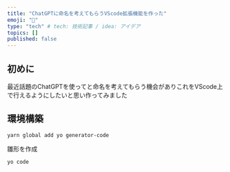 ```yaml
---
title: "ChatGPTに命名を考えてもらうVScode拡張機能を作った"
emoji: "💭"
type: "tech" # tech: 技術記事 / idea: アイデア
topics: []
published: false
---
```




## 初めに
最近話題のChatGPTを使ってと命名を考えてもらう機会がありこれをVScode上で行えるようにしたいと思い作ってみました


## 環境構築

```
yarn global add yo generator-code
```

雛形を作成
```
yo code
```











